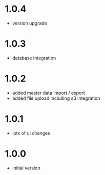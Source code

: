 # 1.0.4
- version upgrade

# 1.0.3
- database integration

# 1.0.2
- added master data import / export 
- added file upload including s3 integration

# 1.0.1
- lots of ui changes

# 1.0.0
- initial version
